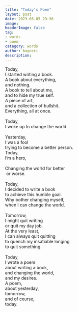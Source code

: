 ```yaml
---
title: "Today's Poem"
layout: post
date: 2023-06-05 23:30
image: 
headerImage: false
tag:
- words
- poem
category: words
author: bayneri
description: 
---
```

<p>
Today,<br>
I started writing a book.<br>
A book about everything,<br>
and nothing.<br>
A book to tell about me,<br>
and to hide my true self.<br>
A piece of art,<br>
and a collection of bullshit.<br>
Everything, all at once.<br>
<br>
Today,<br>
I woke up to change the world.<br>
<br>
Yesterday,<br>
I was a fool<br>
trying to become a better person.<br>
Today,<br>
I’m a hero,<br><br>
Changing the world
for better<br>
&nbsp;or worse.<br>
<br>
Today,<br>
I decided to write a book<br>
to achieve this humble goal.<br>
Why bother changing myself,<br>
when I can change the world.<br>
<br>
Tomorrow,<br>
I might quit writing<br>
or quit my day job.<br>
At the very least,<br>
I can always quit quitting<br>
to quench my insatiable longing<br>
to quit something.<br>
<br>
Today,<br>
I wrote a poem<br>
about writing a book,<br>
and changing the world,<br>
and my desires.<br>
A poem,<br>
about yesterday,<br>
tomorrow,<br>
and of course,<br>
today.<br>
</p>
